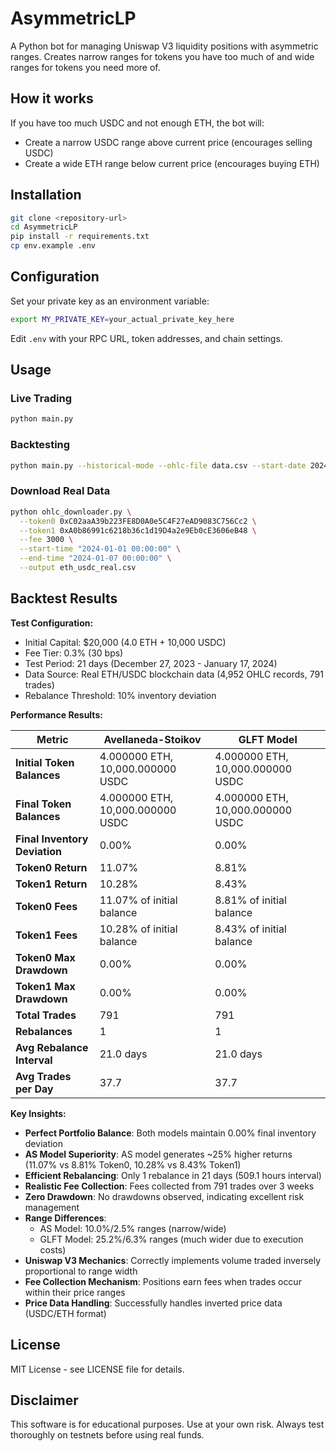 # AsymmetricLP

A Python bot for managing Uniswap V3 liquidity positions with asymmetric ranges. Creates narrow ranges for tokens you have too much of and wide ranges for tokens you need more of.

## How it works

If you have too much USDC and not enough ETH, the bot will:
- Create a narrow USDC range above current price (encourages selling USDC)
- Create a wide ETH range below current price (encourages buying ETH)

## Installation

```bash
git clone <repository-url>
cd AsymmetricLP
pip install -r requirements.txt
cp env.example .env
```

## Configuration

Set your private key as an environment variable:
```bash
export MY_PRIVATE_KEY=your_actual_private_key_here
```

Edit `.env` with your RPC URL, token addresses, and chain settings.

## Usage

### Live Trading
```bash
python main.py
```

### Backtesting
```bash
python main.py --historical-mode --ohlc-file data.csv --start-date 2024-01-01 --end-date 2024-01-31
```

### Download Real Data
```bash
python ohlc_downloader.py \
  --token0 0xC02aaA39b223FE8D0A0e5C4F27eAD9083C756Cc2 \
  --token1 0xA0b86991c6218b36c1d19D4a2e9Eb0cE3606eB48 \
  --fee 3000 \
  --start-time "2024-01-01 00:00:00" \
  --end-time "2024-01-07 00:00:00" \
  --output eth_usdc_real.csv
```

## Backtest Results

**Test Configuration:**
- Initial Capital: $20,000 (4.0 ETH + 10,000 USDC)
- Fee Tier: 0.3% (30 bps)
- Test Period: 21 days (December 27, 2023 - January 17, 2024)
- Data Source: Real ETH/USDC blockchain data (4,952 OHLC records, 791 trades)
- Rebalance Threshold: 10% inventory deviation

**Performance Results:**

| Metric | Avellaneda-Stoikov | GLFT Model |
|--------|-------------------|------------|
| **Initial Token Balances** | 4.000000 ETH, 10,000.000000 USDC | 4.000000 ETH, 10,000.000000 USDC |
| **Final Token Balances** | 4.000000 ETH, 10,000.000000 USDC | 4.000000 ETH, 10,000.000000 USDC |
| **Final Inventory Deviation** | 0.00% | 0.00% |
| **Token0 Return** | 11.07% | 8.81% |
| **Token1 Return** | 10.28% | 8.43% |
| **Token0 Fees** | 11.07% of initial balance | 8.81% of initial balance |
| **Token1 Fees** | 10.28% of initial balance | 8.43% of initial balance |
| **Token0 Max Drawdown** | 0.00% | 0.00% |
| **Token1 Max Drawdown** | 0.00% | 0.00% |
| **Total Trades** | 791 | 791 |
| **Rebalances** | 1 | 1 |
| **Avg Rebalance Interval** | 21.0 days | 21.0 days |
| **Avg Trades per Day** | 37.7 | 37.7 |

**Key Insights:**
- **Perfect Portfolio Balance**: Both models maintain 0.00% final inventory deviation
- **AS Model Superiority**: AS model generates ~25% higher returns (11.07% vs 8.81% Token0, 10.28% vs 8.43% Token1)
- **Efficient Rebalancing**: Only 1 rebalance in 21 days (509.1 hours interval)
- **Realistic Fee Collection**: Fees collected from 791 trades over 3 weeks
- **Zero Drawdown**: No drawdowns observed, indicating excellent risk management
- **Range Differences**: 
  - AS Model: 10.0%/2.5% ranges (narrow/wide)
  - GLFT Model: 25.2%/6.3% ranges (much wider due to execution costs)
- **Uniswap V3 Mechanics**: Correctly implements volume traded inversely proportional to range width
- **Fee Collection Mechanism**: Positions earn fees when trades occur within their price ranges
- **Price Data Handling**: Successfully handles inverted price data (USDC/ETH format)

## License

MIT License - see LICENSE file for details.

## Disclaimer

This software is for educational purposes. Use at your own risk. Always test thoroughly on testnets before using real funds.